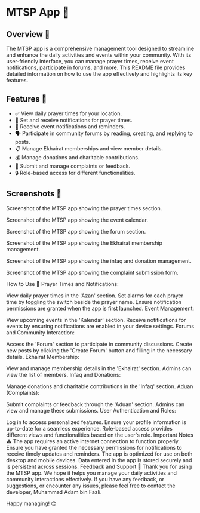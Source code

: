 # MTSP App 📱

## Overview 🌟
The MTSP app is a comprehensive management tool designed to streamline and enhance the daily activities and events within your community. With its user-friendly interface, you can manage prayer times, receive event notifications, participate in forums, and more. This README file provides detailed information on how to use the app effectively and highlights its key features.

## Features 🚀
- ✅ View daily prayer times for your location.
- 📅 Set and receive notifications for prayer times.
- 🔔 Receive event notifications and reminders.
- 🗣️ Participate in community forums by reading, creating, and replying to posts.
- 📋 Manage Ekhairat memberships and view member details.
- 💰 Manage donations and charitable contributions.
- 📝 Submit and manage complaints or feedback.
- 🔒 Role-based access for different functionalities.
  
## Screenshots 📸

Screenshot of the MTSP app showing the prayer times section.


Screenshot of the MTSP app showing the event calendar.


Screenshot of the MTSP app showing the forum section.


Screenshot of the MTSP app showing the Ekhairat membership management.


Screenshot of the MTSP app showing the infaq and donation management.


Screenshot of the MTSP app showing the complaint submission form.

How to Use 📖
Prayer Times and Notifications:

View daily prayer times in the 'Azan' section.
Set alarms for each prayer time by toggling the switch beside the prayer name.
Ensure notification permissions are granted when the app is first launched.
Event Management:

View upcoming events in the 'Kalendar' section.
Receive notifications for events by ensuring notifications are enabled in your device settings.
Forums and Community Interaction:

Access the 'Forum' section to participate in community discussions.
Create new posts by clicking the 'Create Forum' button and filling in the necessary details.
Ekhairat Membership:

View and manage membership details in the 'Ekhairat' section.
Admins can view the list of members.
Infaq and Donations:

Manage donations and charitable contributions in the 'Infaq' section.
Aduan (Complaints):

Submit complaints or feedback through the 'Aduan' section.
Admins can view and manage these submissions.
User Authentication and Roles:

Log in to access personalized features.
Ensure your profile information is up-to-date for a seamless experience.
Role-based access provides different views and functionalities based on the user's role.
Important Notes ⚠️
The app requires an active internet connection to function properly.
Ensure you have granted the necessary permissions for notifications to receive timely updates and reminders.
The app is optimized for use on both desktop and mobile devices.
Data entered in the app is stored securely and is persistent across sessions.
Feedback and Support 💌
Thank you for using the MTSP app. We hope it helps you manage your daily activities and community interactions effectively. If you have any feedback, or suggestions, or encounter any issues, please feel free to contact the developer, Muhammad Adam bin Fazli.

Happy managing! 😊
